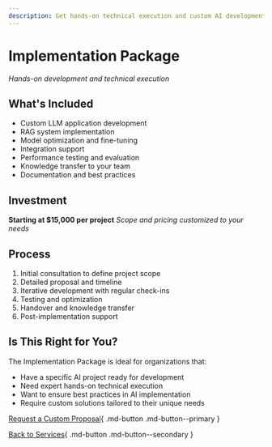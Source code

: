 ```yaml
---
description: Get hands-on technical execution and custom AI development from an experienced consultant. From RAG systems to LLM applications, bring your AI project to life with expert implementation.
---
```


# Implementation Package

*Hands-on development and technical execution*

## What's Included

- Custom LLM application development
- RAG system implementation
- Model optimization and fine-tuning
- Integration support
- Performance testing and evaluation
- Knowledge transfer to your team
- Documentation and best practices

## Investment

**Starting at $15,000 per project**
*Scope and pricing customized to your needs*

## Process

1. Initial consultation to define project scope
2. Detailed proposal and timeline
3. Iterative development with regular check-ins
4. Testing and optimization
5. Handover and knowledge transfer
6. Post-implementation support

## Is This Right for You?

The Implementation Package is ideal for organizations that:

- Have a specific AI project ready for development
- Need expert hands-on technical execution
- Want to ensure best practices in AI implementation
- Require custom solutions tailored to their unique needs

[Request a Custom Proposal](https://form.typeform.com/to/gqgTx3I6){ .md-button .md-button--primary }

[Back to Services](services.md){ .md-button .md-button--secondary }
